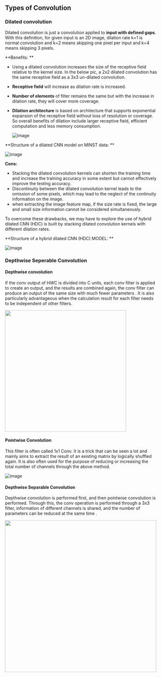 
## Types of Convolution 

### Dilated convolution 

Dilated convolution is just a convolution applied to **input with defined gaps**. With this definition, for given input is an 2D image, dilation rate k=1 is normal convolution and k=2 means skipping one pixel per input and k=4 means skipping 3 pixels.

**Benefits: **

- Using a dilated convolution increases the size of the receptive field relative to the kernel size. In the below pic, a 2x2 dilated convolution has the same receptive field as a 3x3 un-dilated convolution.
- **Receptive field**  will increase as dilation rate is increased.
- **Number of elements**  of filter remains the same but with the increase in dilation rate, they will cover more coverage.
- **Dilation architecture**  is based on architecture that supports exponential expansion of the receptive field without loss of resolution or coverage. So overall benefits of dilation include larger receptive field, efficient computation and less memory consumption.

     ![image](https://user-images.githubusercontent.com/42609155/122134555-73cc1600-ce5c-11eb-9121-5638d195731a.png)

**Structure of a dilated CNN model on MINST data: **

   ![image](https://user-images.githubusercontent.com/42609155/122134571-7dee1480-ce5c-11eb-8dfe-d873635bce35.png)

**Cons:**

- Stacking the dilated convolution kernels can shorten the training time and increase the training accuracy in some extent but cannot effectively improve the testing accuracy.
- Discontinuity between the dilated convolution kernel leads to the omission of some pixels, which may lead to the neglect of the continuity information on the image.
- when extracting the image feature map, if the size rate is fixed, the large and small size information cannot be considered simultaneously.

To overcome these drawbacks, we may have to explore the use of hybrid dilated CNN (HDC) is built by stacking dilated convolution kernels with different dilation rates.

**Structure of a hybrid dilated CNN (HDC) MODEL: **

![image](https://user-images.githubusercontent.com/42609155/122134599-8f372100-ce5c-11eb-86a4-cde9f76997c5.png)


### Depthwise Seperable Convolution

#### Depthwise convolution
If the conv output of H*W*C is divided into C units, each conv filter is applied to create an output, and the results are combined again, the conv filter can produce an output of the same size with much fewer parameters . It is also particularly advantageous when the calculation result for each filter needs to be independent of other filters.

<p align="left"><img src="https://user-images.githubusercontent.com/42609155/122624217-c73c9f00-d0bc-11eb-8c25-9161d0f565e2.png" width="400"></p>


#### Pointwise Convolution

This filter is often called 1x1 Conv. It is a trick that can be seen a lot and mainly aims to extract the result of an existing matrix by logically shuffled again. It is also often used for the purpose of reducing or increasing the total number of channels through the above method.

![image](https://user-images.githubusercontent.com/42609155/122624299-35816180-d0bd-11eb-835e-6e3f875c5130.png)

#### Depthwise Separable Convolution

Depthwise convolution is performed first, and then pointwise convolution is performed.
Through this, the conv operation is performed through a 3x3 filter, information of different channels is shared, and the number of parameters can be reduced at the same time .

<p align="left"><img src="https://user-images.githubusercontent.com/42609155/122624332-58137a80-d0bd-11eb-9213-5d5af94a5804.png" width="500"></p>
